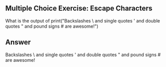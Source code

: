 ## Multiple Choice Exercise: Escape Characters

What is the output of print("Backslashes \\ and single quotes \' and double quotes \" and pound signs # are awesome!")

## Answer 
Backslashes \ and single quotes ' and double quotes " and pound signs # are awesome!
